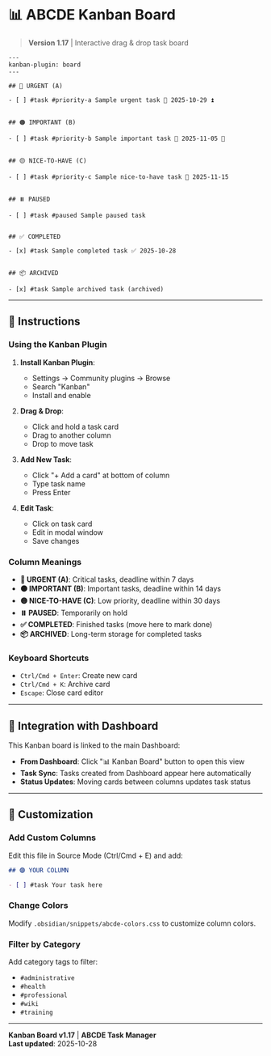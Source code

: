 # 📊 ABCDE Kanban Board

> **Version 1.17** | Interactive drag & drop task board

```kanban
---
kanban-plugin: board
---

## 🔴 URGENT (A)

- [ ] #task #priority-a Sample urgent task 📅 2025-10-29 ⏫


## 🟠 IMPORTANT (B)

- [ ] #task #priority-b Sample important task 📅 2025-11-05 🔼


## 🟡 NICE-TO-HAVE (C)

- [ ] #task #priority-c Sample nice-to-have task 📅 2025-11-15


## ⏸️ PAUSED

- [ ] #task #paused Sample paused task


## ✅ COMPLETED

- [x] #task Sample completed task ✅ 2025-10-28


## 📦 ARCHIVED

- [x] #task Sample archived task (archived)

```

---

## 📝 Instructions

### Using the Kanban Plugin

1. **Install Kanban Plugin**:
   - Settings → Community plugins → Browse
   - Search "Kanban"
   - Install and enable

2. **Drag & Drop**:
   - Click and hold a task card
   - Drag to another column
   - Drop to move task

3. **Add New Task**:
   - Click "+ Add a card" at bottom of column
   - Type task name
   - Press Enter

4. **Edit Task**:
   - Click on task card
   - Edit in modal window
   - Save changes

### Column Meanings

- **🔴 URGENT (A)**: Critical tasks, deadline within 7 days
- **🟠 IMPORTANT (B)**: Important tasks, deadline within 14 days
- **🟡 NICE-TO-HAVE (C)**: Low priority, deadline within 30 days
- **⏸️ PAUSED**: Temporarily on hold
- **✅ COMPLETED**: Finished tasks (move here to mark done)
- **📦 ARCHIVED**: Long-term storage for completed tasks

### Keyboard Shortcuts

- `Ctrl/Cmd + Enter`: Create new card
- `Ctrl/Cmd + K`: Archive card
- `Escape`: Close card editor

---

## 🔗 Integration with Dashboard

This Kanban board is linked to the main Dashboard:

- **From Dashboard**: Click "📊 Kanban Board" button to open this view
- **Task Sync**: Tasks created from Dashboard appear here automatically
- **Status Updates**: Moving cards between columns updates task status

---

## 🎨 Customization

### Add Custom Columns

Edit this file in Source Mode (Ctrl/Cmd + E) and add:

```markdown
## 🟣 YOUR COLUMN

- [ ] #task Your task here
```

### Change Colors

Modify `.obsidian/snippets/abcde-colors.css` to customize column colors.

### Filter by Category

Add category tags to filter:
- `#administrative`
- `#health`
- `#professional`
- `#wiki`
- `#training`

---

**Kanban Board v1.17** | **ABCDE Task Manager**  
**Last updated**: 2025-10-28